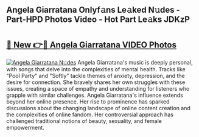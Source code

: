 ## Angela Giarratana Onlyf𝚊ns Le𝚊ked N𝚞des - Part-HPD Photos Video - Hot Part Le𝚊ks JDKzP

# <h2><a href="http://ac33024.deff.icu/?id=Angela+Giarratana">🔗 New 👉🔴 Angela Giarratana VIDEO Photos</a></h2>

[![Angela Giarratana N𝚞des](https://i.imgur.com/rIISA9y.gif)](http://ac33024.deff.icu/?id=Angela+Giarratana)
Angela Giarratana's music is deeply personal, with songs that delve into the complexities of mental health. Tracks like "Pool Party" and "Softly" tackle themes of anxiety, depression, and the desire for connection. She bravely shares her own struggles with these issues, creating a space of empathy and understanding for listeners who grapple with similar challenges. Angela Giarratana's influence extends beyond her online presence. Her rise to prominence has sparked discussions about the changing landscape of online content creation and the complexities of online fandom. Her controversial approach has challenged traditional notions of beauty, sexuality, and female empowerment.
